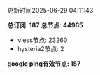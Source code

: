 更新时间2025-06-29 04:11:43

**总订阅: 187**
**总节点: 44965**
- vless节点: 23260
- hysteria2节点: 2

**google ping有效节点: 157**

